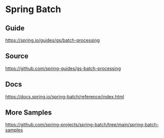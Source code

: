 # Spring Batch

## Guide
https://spring.io/guides/gs/batch-processing

## Source
https://github.com/spring-guides/gs-batch-processing

## Docs
https://docs.spring.io/spring-batch/reference/index.html

## More Samples
https://github.com/spring-projects/spring-batch/tree/main/spring-batch-samples
